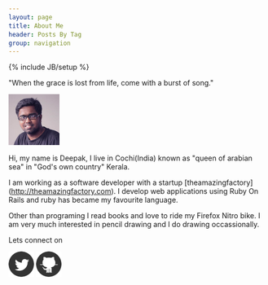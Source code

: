 ```yaml
---
layout: page
title: About Me
header: Posts By Tag
group: navigation
---
```

{% include JB/setup %}

"When the grace is lost from life, come with a burst of song."

<img src="assets/images/deepak.jpg" style="width:100px;"/>

Hi, my name is Deepak, I live in Cochi(India) known as "queen of arabian sea" in "God's own country" Kerala.

I am working as a software developer with a startup [theamazingfactory] (http://theamazingfactory.com). I develop web applications using Ruby On Rails and ruby has became my favourite language.

Other than programing I read books and love to ride my Firefox Nitro bike. I am very much interested in pencil drawing and I do drawing occassionally.

Lets connect on

<a href="https://twitter.com/42races" target="_blank"><img src="assets/images/twitter-icon.png" style="width:50px;"/></a>&nbsp;<a href="https://github.com/42races" target="_blank"><img src="assets/images/github-icon.png" style="width:50px;"/></a>
